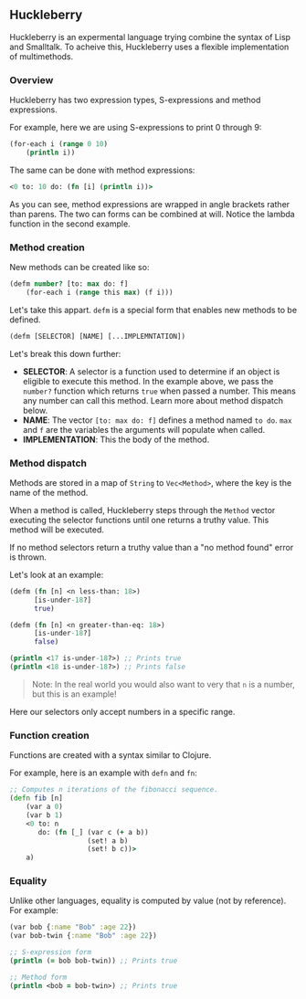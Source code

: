 ## Huckleberry
Huckleberry is an expermental language trying combine the syntax of Lisp and Smalltalk. To acheive this, Huckleberry uses a flexible implementation of multimethods.

### Overview

Huckleberry has two expression types, S-expressions and method expressions.

For example, here we are using S-expressions to print 0 through 9:
```clojure
(for-each i (range 0 10)
    (println i))
```

The same can be done with method expressions:
```clojure
<0 to: 10 do: (fn [i] (println i))>
```

As you can see, method expressions are wrapped in angle brackets rather than parens. The two can forms can be combined at will. Notice the lambda function in the second example.

### Method creation
New methods can be created like so:
```clojure
(defm number? [to: max do: f] 
    (for-each i (range this max) (f i)))
```
Let's take this appart. `defm` is a special form that enables new methods to be defined.
```clojure
(defm [SELECTOR] [NAME] [...IMPLEMNTATION])
```
Let's break this down further:
 - **SELECTOR**: A selector is a function used to determine if an object is eligible to execute this method. In the example above, we pass the `number?` function which returns `true` when passed a number. This means any number can call this method. Learn more about method dispatch below.
 - **NAME**: The vector `[to: max do: f]` defines a method named `to do`. `max` and `f` are the variables the arguments will populate when called.
 - **IMPLEMENTATION**: This the body of the method.


### Method dispatch
Methods are stored in a map of `String` to `Vec<Method>`, where the key is the name of the method.

When a method is called, Huckleberry steps through the `Method` vector executing the selector functions until one returns a truthy value. This method will be executed.

If no method selectors return a truthy value than a "no method found" error is thrown.

Let's look at an example:
```clojure
(defm (fn [n] <n less-than: 18>)
      [is-under-18?]
      true)

(defm (fn [n] <n greater-than-eq: 18>)
      [is-under-18?]
      false)

(println <17 is-under-18?>) ;; Prints true
(println <18 is-under-18?>) ;; Prints false
```
> Note: In the real world you would also want to very that `n` is a number, but this is an example!

Here our selectors only accept numbers in a specific range.

### Function creation
Functions are created with a syntax similar to Clojure.

For example, here is an example with `defn` and `fn`:
```clojure
;; Computes n iterations of the fibonacci sequence.
(defn fib [n]
    (var a 0)
    (var b 1)
    <0 to: n 
       do: (fn [_] (var c (+ a b))
                   (set! a b)
                   (set! b c))>
    a)
```

### Equality
Unlike other languages, equality is computed by value (not by reference). For example:
```clojure
(var bob {:name "Bob" :age 22})
(var bob-twin {:name "Bob" :age 22})

;; S-expression form
(println (= bob bob-twin)) ;; Prints true

;; Method form
(println <bob = bob-twin>) ;; Prints true
```